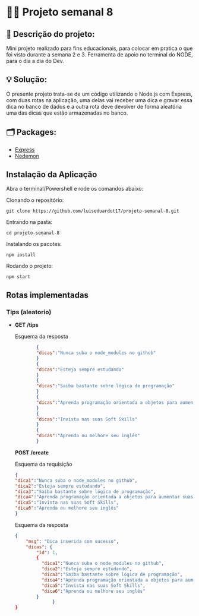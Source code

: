 # 👨‍💻 Projeto semanal 8  

## 📝 Descrição do projeto:
<p>Mini projeto realizado para fins educacionais, para colocar em pratica o que foi visto durante a semana 2 e 3. Ferramenta de apoio no terminal do NODE, para o dia a dia do Dev.<p>  

## 💡 Solução:
<p>O presente projeto trata-se de um código utilizando o Node.js com Express, com duas rotas na aplicação, uma delas vai receber uma dica e gravar essa dica no banco de dados e a outra rota deve devolver de forma aleatória uma das dicas que estão armazenadas no banco. <p>  
  
## 🗂️ Packages:

* [Express](https://www.npmjs.com/package/express)
* [Nodemon](https://www.npmjs.com/package/nodemon)

## Instalação da Aplicação

Abra o terminal/Powershell e rode os comandos abaixo:

Clonando o repositório:
```
git clone https://github.com/luiseduardot17/projeto-semanal-8.git
```

Entrando na pasta:
```
cd projeto-semanal-8
```

Instalando os pacotes:
```
npm install
```

Rodando o projeto:
```
npm start
```

## Rotas implementadas

### Tips (aleatorio)
 * __GET  /tips__

    Esquema da resposta
    ```json
            { 
            "dicas":"Nunca suba o node_modules no github"
            }
            {
            "dicas":"Esteja sempre estudando"
            }
            {
            "dicas":"Saiba bastante sobre lógica de programação"
            }
            {
            "dicas":"Aprenda programação orientada a objetos para aumentar suas oportunidades"
            }
            {
            "dicas":"Invista nas suas Soft Skills"
            }
            {
            "dicas":"Aprenda ou melhore seu inglês"
            }
    ```
    
    __POST /create__

    Esquema da requisição
    ```json
    {
    "dica1":"Nunca suba o node_modules no github",
    "dica2":"Esteja sempre estudando",
    "dica3":"Saiba bastante sobre lógica de programação", 
    "dica4":"Aprenda programação orientada a objetos para aumentar suas oportunidades", 
    "dica5":"Invista nas suas Soft Skills", 
    "dica6":"Aprenda ou melhore seu inglês"
    }
    ```

    Esquema da resposta
    ```json
    {
        "msg": "Dica inserida com sucesso",
        "dicas": {
            "id": 1,
            {
              "dica1":"Nunca suba o node_modules no github",
              "dica2":"Esteja sempre estudando",
              "dica3":"Saiba bastante sobre lógica de programação", 
              "dica4":"Aprenda programação orientada a objetos para aumentar suas oportunidades", 
              "dica5":"Invista nas suas Soft Skills", 
              "dica6":"Aprenda ou melhore seu inglês"
            }
                  }
    }
    ```
